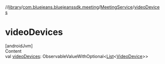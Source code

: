 //[library](../../../index.md)/[com.bluejeans.bluejeanssdk.meeting](../index.md)/[MeetingService](index.md)/[videoDevices](video-devices.md)



# videoDevices  
[androidJvm]  
Content  
val [videoDevices](video-devices.md): ObservableValueWithOptional<[List](https://kotlinlang.org/api/latest/jvm/stdlib/kotlin.collections/-list/index.html)<[VideoDevice](../../com.bluejeans.bluejeanssdk.selfvideo/-video-device/index.md)>>  



